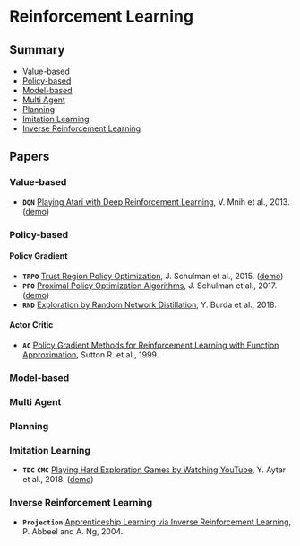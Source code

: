 # Reinforcement Learning

## Summary

* [Value-based](#value-based)
* [Policy-based](#policy-based)
* [Model-based](#model-based)
* [Multi Agent](#multi-agent)
* [Planning](#planning)
* [Imitation Learning](#imitation-learning)
* [Inverse Reinforcement Learning](#inverse-reinforcement-learning)

## Papers

### Value-based

* **`DQN`** [Playing Atari with Deep Reinforcement Learning](https://arxiv.org/abs/1312.5602), V. Mnih et al., 2013. ([demo](https://www.youtube.com/watch?v=iqXKQf2BOSE))

### Policy-based

#### Policy Gradient

* **`TRPO`** [Trust Region Policy Optimization](https://arxiv.org/abs/1502.05477), J. Schulman et al., 2015. ([demo](https://www.youtube.com/watch?v=KJ15iGGJFvQ))
* **`PPO`** [Proximal Policy Optimization Algorithms](https://arxiv.org/abs/1707.06347), J. Schulman et al., 2017. ([demo](https://www.youtube.com/watch?v=bqdjsmSoSgI))
* **`RND`** [Exploration by Random Network Distillation](https://arxiv.org/abs/1810.12894), Y. Burda et al., 2018.

#### Actor Critic

* **`AC`** [Policy Gradient Methods for Reinforcement Learning with Function Approximation](https://papers.nips.cc/paper/1713-policy-gradient-methods-for-reinforcement-learning-with-function-approximation.pdf), Sutton R. et al., 1999.

### Model-based

### Multi Agent

### Planning

### Imitation Learning

* **`TDC`** **`CMC`** [Playing Hard Exploration Games by Watching YouTube](https://arxiv.org/abs/1805.11592), Y. Aytar et al., 2018. ([demo](https://www.youtube.com/playlist?list=PLZuOGGtntKlaOoq_8wk5aKgE_u_Qcpqhu))

### Inverse Reinforcement Learning

* **`Projection`** [Apprenticeship Learning via Inverse Reinforcement Learning](https://ai.stanford.edu/~ang/papers/icml04-apprentice.pdf), P. Abbeel and A. Ng, 2004.

